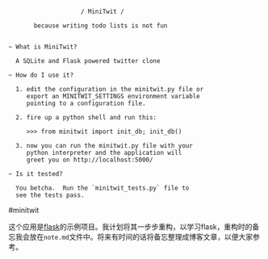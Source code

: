 >
                        / MiniTwit /

           because writing todo lists is not fun


    ~ What is MiniTwit?

      A SQLite and Flask powered twitter clone

    ~ How do I use it?

      1. edit the configuration in the minitwit.py file or
         export an MINITWIT_SETTINGS environment variable
         pointing to a configuration file.

      2. fire up a python shell and run this:

         >>> from minitwit import init_db; init_db()

      3. now you can run the minitwit.py file with your
         python interpreter and the application will
         greet you on http://localhost:5000/
	
    ~ Is it tested?

      You betcha.  Run the `minitwit_tests.py` file to
      see the tests pass.
>

#minitwit

这个应用是[flask](http://flask.pocoo.org/)的示例项目。我计划将其一步步重构，以学习flask，重构时的备忘我会放在`note.md`文件中。将来有时间的话将备忘整理成博客文章，以便大家参考。